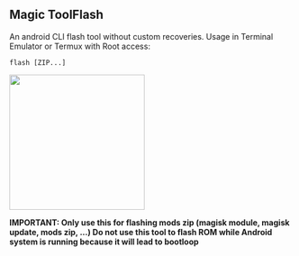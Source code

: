## Magic ToolFlash

An android CLI flash tool without custom recoveries. Usage in Terminal Emulator or Termux with Root access: 
```
flash [ZIP...]
```

<img src="https://github.com/HuskyDG/huskydg.github.io/raw/main/img/Screenshot_20220411-162531_Terminal_Emulator.png" width="240px"/>

**IMPORTANT: Only use this for flashing mods zip (magisk module, magisk update, mods zip, ...) Do not use this tool to flash ROM while Android system is running because it will lead to bootloop** 
